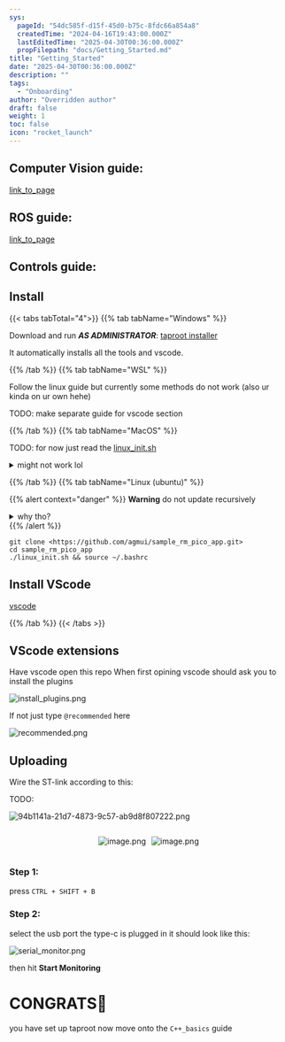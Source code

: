 ```yaml
---
sys:
  pageId: "54dc585f-d15f-45d0-b75c-8fdc66a854a8"
  createdTime: "2024-04-16T19:43:00.000Z"
  lastEditedTime: "2025-04-30T00:36:00.000Z"
  propFilepath: "docs/Getting_Started.md"
title: "Getting_Started"
date: "2025-04-30T00:36:00.000Z"
description: ""
tags:
  - "Onboarding"
author: "Overridden author"
draft: false
weight: 1
toc: false
icon: "rocket_launch"
---
```


## Computer Vision guide:

[link_to_page](86d45bc0-388b-4d26-8848-44f255f73d0e)

## ROS guide:

[link_to_page](3c76c1de-ec8f-46d6-8b0a-294005edc2d5)

## Controls guide:

## Install

{{< tabs tabTotal="4">}}
{{% tab tabName="Windows" %}}

Download and run _**AS ADMINISTRATOR**_: [taproot installer](https://github.com/Thornbots/TeachingFreshies/releases/tag/1.0)

It automatically installs all the tools and vscode.

{{% /tab %}}
{{% tab tabName="WSL" %}}

Follow the linux guide but currently some methods do not work (also ur kinda on ur own hehe)

TODO: make separate guide for vscode section

{{% /tab %}}
{{% tab tabName="MacOS" %}}

TODO: for now just read the [linux_init.sh](https://github.com/agmui/sample_rm_pico_app/blob/main/linux_init.sh)

<details>
<summary>might not work lol</summary>

`brew install libusb pkg-config`

Next install: [vscode](https://code.visualstudio.com/Download)

</details>

{{% /tab %}}
{{% tab tabName="Linux (ubuntu)" %}}

{{% alert context="danger" %}}
**Warning** do not update recursively
<details>
<summary>why tho?</summary>
There are some submodules that may go on for a while (like tinyusb) and I highly
recommend you don't need to get them.
If you want to see what submodules I update just look in `linux_init.sh`
</details>
{{% /alert %}}

```shell
git clone <https://github.com/agmui/sample_rm_pico_app.git>
cd sample_rm_pico_app
./linux_init.sh && source ~/.bashrc
```

## Install VScode

[vscode](https://code.visualstudio.com/Download)

{{% /tab %}}
{{< /tabs >}}

## VScode extensions

Have vscode open this repo
When first opining vscode should ask you to install the plugins

![install_plugins.png](https://prod-files-secure.s3.us-west-2.amazonaws.com/d518164a-d88e-44d1-a4ee-3adb3bd8bce0/89bd30f0-1825-4e77-867b-0a41ce370880/install_plugins.png?X-Amz-Algorithm=AWS4-HMAC-SHA256&X-Amz-Content-Sha256=UNSIGNED-PAYLOAD&X-Amz-Credential=ASIAZI2LB466Q7OIRGET%2F20250514%2Fus-west-2%2Fs3%2Faws4_request&X-Amz-Date=20250514T022600Z&X-Amz-Expires=3600&X-Amz-Security-Token=IQoJb3JpZ2luX2VjEFIaCXVzLXdlc3QtMiJGMEQCIDvOu3ahw2KbOhesG4OPn9sSWNqRfVZlZesdC4cTW85gAiBQtRcx9e6pVGtDL4P5%2FxQiQSAm2GD81m5AOBjw9sppsyqIBAj7%2F%2F%2F%2F%2F%2F%2F%2F%2F%2F8BEAAaDDYzNzQyMzE4MzgwNSIMdrTxtaWrlmRW%2F0iwKtwDSwbn1TS%2Fr03cwVa2IgxCHiuCOGkjWTsSm6Wz5H%2BvAJNgC42%2FXvkdX5fY2q9KR5bNls%2FZQVue3oqVhKo1l6IoSUCkMHXML9og6O5ibqeG7dPoQg93QNYNeFte3YCjUzi6x3cJvYCRJeH1fTgiSVUXS0vX0RbvRYjvfqQjmKnHzxEoyvt82x2nc6tnehr8ZEXLj6Wt1h%2BdcLGIbDugxR%2FojeL%2B9QXNJlj7gjULnJkL6OfdykjWDXiVf6kv6sOdqdEMo7PmUuFaRq82h2zOpbdVx4e181I3Ox6ywKLluWTOHPT0yXkE9FD6GI9GpKghLaaigWLNga6IDXms%2FWpqR78fCaBFMJH6yn%2BdxuqrOlcpRDr%2FoHXLVfzPru08cgGfda3uOQL6VtNLY5en1kND%2FDhki%2B%2BzpAI4CW9dNc0D3ujMQDJTzvJd0IFYmMRiH68mF8QWSbUvIH%2BtsAV9dqoq9aAqG7hYRpbwrDiOeqg%2FQgXsdDVociAZJicxsJSslOsAyHTs2wsVsuNqxTlvNE8lLJG2eWeTuqfPJ35V1PsQ7Zi679LxjQYl69%2FE4c%2FrVDtDHa2edaKR0QDFfkLmhFBC8lFxnAjiE7TVfU4oyOhDr1jyE%2FcYiMT2Q%2BtlCnu1csMw8fWPwQY6pgFSPGhJaALz%2FfNixe0hkR33yUN1DV6n9AyA2lo%2FEYmqVLOSbc0eUc1elY9FpvvtQUgkNq0JHUBU%2FLS55r5drKxuvC5sj%2B3wVRYepXH8e41jUfq1a4QxaRG0R2PerJ2%2BJDBH2pDjZjS86mKWjnSonCvAoMZR2Rp3XbvTbXSYXuFM3nQS7AF74QQzCtkk70eIvE2WLHa6SERTDbYr4dqfZFS2wkqw5xhK&X-Amz-Signature=81abfbe90608174664b2bd43d75dbb969f0cac39bdb71455579f6885dd7d21db&X-Amz-SignedHeaders=host&x-id=GetObject)

If not just type `@recommended` here  

![recommended.png](https://prod-files-secure.s3.us-west-2.amazonaws.com/d518164a-d88e-44d1-a4ee-3adb3bd8bce0/61e661e9-5d85-4dfc-be0d-8d2097a5e793/recommended.png?X-Amz-Algorithm=AWS4-HMAC-SHA256&X-Amz-Content-Sha256=UNSIGNED-PAYLOAD&X-Amz-Credential=ASIAZI2LB466Q7OIRGET%2F20250514%2Fus-west-2%2Fs3%2Faws4_request&X-Amz-Date=20250514T022600Z&X-Amz-Expires=3600&X-Amz-Security-Token=IQoJb3JpZ2luX2VjEFIaCXVzLXdlc3QtMiJGMEQCIDvOu3ahw2KbOhesG4OPn9sSWNqRfVZlZesdC4cTW85gAiBQtRcx9e6pVGtDL4P5%2FxQiQSAm2GD81m5AOBjw9sppsyqIBAj7%2F%2F%2F%2F%2F%2F%2F%2F%2F%2F8BEAAaDDYzNzQyMzE4MzgwNSIMdrTxtaWrlmRW%2F0iwKtwDSwbn1TS%2Fr03cwVa2IgxCHiuCOGkjWTsSm6Wz5H%2BvAJNgC42%2FXvkdX5fY2q9KR5bNls%2FZQVue3oqVhKo1l6IoSUCkMHXML9og6O5ibqeG7dPoQg93QNYNeFte3YCjUzi6x3cJvYCRJeH1fTgiSVUXS0vX0RbvRYjvfqQjmKnHzxEoyvt82x2nc6tnehr8ZEXLj6Wt1h%2BdcLGIbDugxR%2FojeL%2B9QXNJlj7gjULnJkL6OfdykjWDXiVf6kv6sOdqdEMo7PmUuFaRq82h2zOpbdVx4e181I3Ox6ywKLluWTOHPT0yXkE9FD6GI9GpKghLaaigWLNga6IDXms%2FWpqR78fCaBFMJH6yn%2BdxuqrOlcpRDr%2FoHXLVfzPru08cgGfda3uOQL6VtNLY5en1kND%2FDhki%2B%2BzpAI4CW9dNc0D3ujMQDJTzvJd0IFYmMRiH68mF8QWSbUvIH%2BtsAV9dqoq9aAqG7hYRpbwrDiOeqg%2FQgXsdDVociAZJicxsJSslOsAyHTs2wsVsuNqxTlvNE8lLJG2eWeTuqfPJ35V1PsQ7Zi679LxjQYl69%2FE4c%2FrVDtDHa2edaKR0QDFfkLmhFBC8lFxnAjiE7TVfU4oyOhDr1jyE%2FcYiMT2Q%2BtlCnu1csMw8fWPwQY6pgFSPGhJaALz%2FfNixe0hkR33yUN1DV6n9AyA2lo%2FEYmqVLOSbc0eUc1elY9FpvvtQUgkNq0JHUBU%2FLS55r5drKxuvC5sj%2B3wVRYepXH8e41jUfq1a4QxaRG0R2PerJ2%2BJDBH2pDjZjS86mKWjnSonCvAoMZR2Rp3XbvTbXSYXuFM3nQS7AF74QQzCtkk70eIvE2WLHa6SERTDbYr4dqfZFS2wkqw5xhK&X-Amz-Signature=ecfe41bcfe276b5bce294d9ea19db164bce1bb289baf0fa18f6efff4eb737743&X-Amz-SignedHeaders=host&x-id=GetObject)

## Uploading

Wire the ST-link according to this:

TODO:

![94b1141a-21d7-4873-9c57-ab9d8f807222.png](https://prod-files-secure.s3.us-west-2.amazonaws.com/d518164a-d88e-44d1-a4ee-3adb3bd8bce0/e5fad17d-ab82-4300-9f4c-505ab4b1202c/94b1141a-21d7-4873-9c57-ab9d8f807222.png?X-Amz-Algorithm=AWS4-HMAC-SHA256&X-Amz-Content-Sha256=UNSIGNED-PAYLOAD&X-Amz-Credential=ASIAZI2LB466Q7OIRGET%2F20250514%2Fus-west-2%2Fs3%2Faws4_request&X-Amz-Date=20250514T022600Z&X-Amz-Expires=3600&X-Amz-Security-Token=IQoJb3JpZ2luX2VjEFIaCXVzLXdlc3QtMiJGMEQCIDvOu3ahw2KbOhesG4OPn9sSWNqRfVZlZesdC4cTW85gAiBQtRcx9e6pVGtDL4P5%2FxQiQSAm2GD81m5AOBjw9sppsyqIBAj7%2F%2F%2F%2F%2F%2F%2F%2F%2F%2F8BEAAaDDYzNzQyMzE4MzgwNSIMdrTxtaWrlmRW%2F0iwKtwDSwbn1TS%2Fr03cwVa2IgxCHiuCOGkjWTsSm6Wz5H%2BvAJNgC42%2FXvkdX5fY2q9KR5bNls%2FZQVue3oqVhKo1l6IoSUCkMHXML9og6O5ibqeG7dPoQg93QNYNeFte3YCjUzi6x3cJvYCRJeH1fTgiSVUXS0vX0RbvRYjvfqQjmKnHzxEoyvt82x2nc6tnehr8ZEXLj6Wt1h%2BdcLGIbDugxR%2FojeL%2B9QXNJlj7gjULnJkL6OfdykjWDXiVf6kv6sOdqdEMo7PmUuFaRq82h2zOpbdVx4e181I3Ox6ywKLluWTOHPT0yXkE9FD6GI9GpKghLaaigWLNga6IDXms%2FWpqR78fCaBFMJH6yn%2BdxuqrOlcpRDr%2FoHXLVfzPru08cgGfda3uOQL6VtNLY5en1kND%2FDhki%2B%2BzpAI4CW9dNc0D3ujMQDJTzvJd0IFYmMRiH68mF8QWSbUvIH%2BtsAV9dqoq9aAqG7hYRpbwrDiOeqg%2FQgXsdDVociAZJicxsJSslOsAyHTs2wsVsuNqxTlvNE8lLJG2eWeTuqfPJ35V1PsQ7Zi679LxjQYl69%2FE4c%2FrVDtDHa2edaKR0QDFfkLmhFBC8lFxnAjiE7TVfU4oyOhDr1jyE%2FcYiMT2Q%2BtlCnu1csMw8fWPwQY6pgFSPGhJaALz%2FfNixe0hkR33yUN1DV6n9AyA2lo%2FEYmqVLOSbc0eUc1elY9FpvvtQUgkNq0JHUBU%2FLS55r5drKxuvC5sj%2B3wVRYepXH8e41jUfq1a4QxaRG0R2PerJ2%2BJDBH2pDjZjS86mKWjnSonCvAoMZR2Rp3XbvTbXSYXuFM3nQS7AF74QQzCtkk70eIvE2WLHa6SERTDbYr4dqfZFS2wkqw5xhK&X-Amz-Signature=f76b2203e400e98f91393a66bac20f81c3c57cfc2829103e68ffb8fb59284e3b&X-Amz-SignedHeaders=host&x-id=GetObject)

<div style="display: flex;flex-direction: row; column-gap:10px; max-width: 630px;justify-content: center;">
<div>

![image.png](https://prod-files-secure.s3.us-west-2.amazonaws.com/d518164a-d88e-44d1-a4ee-3adb3bd8bce0/210ecb78-1116-4d7b-b9b7-2292f66fa2c2/image.png?X-Amz-Algorithm=AWS4-HMAC-SHA256&X-Amz-Content-Sha256=UNSIGNED-PAYLOAD&X-Amz-Credential=ASIAZI2LB4664R6O45JL%2F20250514%2Fus-west-2%2Fs3%2Faws4_request&X-Amz-Date=20250514T022607Z&X-Amz-Expires=3600&X-Amz-Security-Token=IQoJb3JpZ2luX2VjEFIaCXVzLXdlc3QtMiJHMEUCIQCCYkbyQo1WnMkRN5w%2Fzz1Cs31eB4dL9JknRlKaQn7vWAIgOVSfpFTNO%2F7nskBQqxzhuVFU2QNnQ478eX6f%2FO1XfLgqiAQI%2B%2F%2F%2F%2F%2F%2F%2F%2F%2F%2F%2FARAAGgw2Mzc0MjMxODM4MDUiDLgId0NhQ5pP00JERSrcA5d5aYm0CijYEx%2F5VcmZmWM8r%2FpfzAekP2BxdgDsulowhf6STli3TFfm9rwIoFZR2u%2Fq8sjcDCaf4lh7wGAlqltRK3TwZa1tXIgKr0cdc5nc7bXIK3ix7P86oC0DgyDQFNX9PQ2ePZgW3cuq67Vja7pijErv%2FH5bBUivByXT%2BXBK31pOSyXS40XPtjPabBepn%2BwpKLNqfY9oEQhbHWzg18qOZVUzWwdIN9UUU2ykC1Ku5p5wvFQptYtmm5GqxR6q6%2FEGsW9Js4abS8HFWkYRS9Ab4tZNS0xSDxhfIvYxzcG3Cr0hjTaUlTTWYTPi%2FHupBpXGfE1U0Q3ybc3SFKiJUbpmNQzGKWdmcO%2FfCI5Mp2JMGSRUKUMvhHsBm2lhJbVBjFPsFAUwXMk2XjCheqiyP%2BrUoiEi5zR1WLSCNUhRZW4FLKQL7mSXkzq9eFOblyFOFAQqOx25gx8XPbaMTN7qZZmJ%2F0CdZONHzXJSEzYcip3bWcbT%2B05wjyN%2BB7zhRH4Sz%2B1%2Feo6WLnujQICzJqOnmZuRnSY%2FI29Jt7gQaycIHdV%2BKDbnL9ULwSk7ADpp2yAzCs9ZxTVJJdAvB5jQ5TBP2kNlGDU0b%2BTxIG0cF5iGlhV4Vr88%2BQEAxuEWG42aMKPvj8EGOqUB%2BvVisPNEV3Y3BDefIx0D1Q73KUO%2BmbZpuAQbEINSitgCEE1r7SF606DsU06RU%2B%2Beh%2BqPaO%2FodiqnX5zOSD4XqtSZjUYyf5aU84MPSGSrZFVqiGD2kJyyfHeYscpTGYFgR2lAXyLiWho8aPoUeFVm7j1XZGvUzsVt0PM6XxZp8DvdirVeTxuW43QvJuzuqVxOyWmDN7vtTKYBh3ycC4JsEAGkb0OP&X-Amz-Signature=cd50a0c9f3dcb91d4afd6329912b141872bfdf47a8e88bfb652709ecf6de687f&X-Amz-SignedHeaders=host&x-id=GetObject)

</div>
<div>

![image.png](https://prod-files-secure.s3.us-west-2.amazonaws.com/d518164a-d88e-44d1-a4ee-3adb3bd8bce0/33a0fd0f-8ca6-4a86-8e09-26e95ded1fff/image.png?X-Amz-Algorithm=AWS4-HMAC-SHA256&X-Amz-Content-Sha256=UNSIGNED-PAYLOAD&X-Amz-Credential=ASIAZI2LB46656BUP6FP%2F20250514%2Fus-west-2%2Fs3%2Faws4_request&X-Amz-Date=20250514T022607Z&X-Amz-Expires=3600&X-Amz-Security-Token=IQoJb3JpZ2luX2VjEFIaCXVzLXdlc3QtMiJGMEQCIF4ZhOnRYQpseIjbOyaQHZ8eW2gLj2F17Rwc31ktCxAnAiBR381d1up9r2KP0AyJSIGSoTmoi1B2HUz73REWoHfWJSqIBAj7%2F%2F%2F%2F%2F%2F%2F%2F%2F%2F8BEAAaDDYzNzQyMzE4MzgwNSIMrW4bK2HgTvhu%2B432KtwDSu4ynzIddIfWA1XrRc2OcOVIreAPicgxK%2BLsfE03sWCs1sOwWeJP5uV4aYApP7VURE61iStwF%2BONx2HpkwE45zbsgbz%2BJY7tyR61UVfJmxs52GJrEDXMkrGe7nwR%2FJpvg6Q%2BhUku2pr8SrOAkbDplRrrVqBrh49y4bZ9Y436CO75ApBxA4ghz%2FNC3JB6MaUTjCi7igQZ6ZFpHldSmWcTqqnHnMjQNxRiC7NH3RaNSEEneU0zORNK8xV7DEozuH4F8bXNQny1XjRRhwdtHBELMqbSlY%2FtaA8xYHVC1GdfZYWjIcI%2F%2BvCZGfnjS13KMEvLGf6GTkfF0DpOnF%2B0ZmiA%2BiZH1Wisn9EHif8Y6dHWQS%2F2iO3SRtco%2FrXHsmVdJom5vsgEOUWyGLOkNKnh9bfvc0NuNC%2F2qwbr7b9E49AvKCFSEN%2B%2BfzQ%2B8iGXF4dGOIDm%2FYxD2n%2B6%2F8Jxta%2FX2LvBRAMnhzPyrDth4vQBfGPmzkVJcH4RRw4f9abafjQZXqT2Gjo3tBwLpOqP85c0dCw%2BYICT1BgpkzRldXL%2BDRjB2QRRP0aBJ5X7hdwukwrDCVthF1BEIAdgmh8ZFOGNJ7n2kJGQs%2B8bjT0dCzW5Vj3jzwpP2If1yk7yNh9PkfUwke%2BPwQY6pgEokUf%2FUwaX433eFlGYyJXh6jwi3Y2UL0eP5f%2FMRpViPn3HLnk3AaKahBbQeaQUk3ZNClUSZw8mwErGMFIKKyANpqQGxPA2vft1H2RAD7Lf%2FzrjKIQz0zal68IJnuLsaWH1lkLBUmJfVg6yrkgcd%2B0fWBDjsn74vTie0DG4BkOHjNCdW5aNykbdaY4JRuTbYUZVHonSscaal5ghdOAq4cRCv8z0u5PV&X-Amz-Signature=f781924f2813826ebdf8519b83b3432ce7c580f60434296fc333b4cc3e554827&X-Amz-SignedHeaders=host&x-id=GetObject)

</div>
</div>

### Step 1:

press `CTRL + SHIFT + B`

### Step 2:

select the usb port the type-c is plugged in it should look like this:

![serial_monitor.png](https://prod-files-secure.s3.us-west-2.amazonaws.com/d518164a-d88e-44d1-a4ee-3adb3bd8bce0/f03f4774-05d4-4393-b6a0-d5efb6d315ab/serial_monitor.png?X-Amz-Algorithm=AWS4-HMAC-SHA256&X-Amz-Content-Sha256=UNSIGNED-PAYLOAD&X-Amz-Credential=ASIAZI2LB466Q7OIRGET%2F20250514%2Fus-west-2%2Fs3%2Faws4_request&X-Amz-Date=20250514T022600Z&X-Amz-Expires=3600&X-Amz-Security-Token=IQoJb3JpZ2luX2VjEFIaCXVzLXdlc3QtMiJGMEQCIDvOu3ahw2KbOhesG4OPn9sSWNqRfVZlZesdC4cTW85gAiBQtRcx9e6pVGtDL4P5%2FxQiQSAm2GD81m5AOBjw9sppsyqIBAj7%2F%2F%2F%2F%2F%2F%2F%2F%2F%2F8BEAAaDDYzNzQyMzE4MzgwNSIMdrTxtaWrlmRW%2F0iwKtwDSwbn1TS%2Fr03cwVa2IgxCHiuCOGkjWTsSm6Wz5H%2BvAJNgC42%2FXvkdX5fY2q9KR5bNls%2FZQVue3oqVhKo1l6IoSUCkMHXML9og6O5ibqeG7dPoQg93QNYNeFte3YCjUzi6x3cJvYCRJeH1fTgiSVUXS0vX0RbvRYjvfqQjmKnHzxEoyvt82x2nc6tnehr8ZEXLj6Wt1h%2BdcLGIbDugxR%2FojeL%2B9QXNJlj7gjULnJkL6OfdykjWDXiVf6kv6sOdqdEMo7PmUuFaRq82h2zOpbdVx4e181I3Ox6ywKLluWTOHPT0yXkE9FD6GI9GpKghLaaigWLNga6IDXms%2FWpqR78fCaBFMJH6yn%2BdxuqrOlcpRDr%2FoHXLVfzPru08cgGfda3uOQL6VtNLY5en1kND%2FDhki%2B%2BzpAI4CW9dNc0D3ujMQDJTzvJd0IFYmMRiH68mF8QWSbUvIH%2BtsAV9dqoq9aAqG7hYRpbwrDiOeqg%2FQgXsdDVociAZJicxsJSslOsAyHTs2wsVsuNqxTlvNE8lLJG2eWeTuqfPJ35V1PsQ7Zi679LxjQYl69%2FE4c%2FrVDtDHa2edaKR0QDFfkLmhFBC8lFxnAjiE7TVfU4oyOhDr1jyE%2FcYiMT2Q%2BtlCnu1csMw8fWPwQY6pgFSPGhJaALz%2FfNixe0hkR33yUN1DV6n9AyA2lo%2FEYmqVLOSbc0eUc1elY9FpvvtQUgkNq0JHUBU%2FLS55r5drKxuvC5sj%2B3wVRYepXH8e41jUfq1a4QxaRG0R2PerJ2%2BJDBH2pDjZjS86mKWjnSonCvAoMZR2Rp3XbvTbXSYXuFM3nQS7AF74QQzCtkk70eIvE2WLHa6SERTDbYr4dqfZFS2wkqw5xhK&X-Amz-Signature=5b2c3e3e2964d8b8074ae098a663f114a2bac1d8ae8e9c9b83dee5abe5e27502&X-Amz-SignedHeaders=host&x-id=GetObject)

then hit **Start Monitoring**

# CONGRATS🎉

you have set up taproot now move onto the `C++_basics` guide
